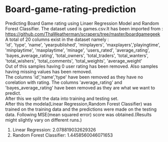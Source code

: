 # Board-game-rating-prediction
Predicting Board Game rating using Linaer Regression Model and Random Forest Classifier.
The dataset used is games.csv.It has been imported from : https://github.com/ThaWeatherman/scrapers/tree/master/boardgamegeek<br>
A total of 20 columns exist in the dataset namely :<br>
'id', 'type', 'name', 'yearpublished', 'minplayers', 'maxplayers','playingtime', 'minplaytime', 'maxplaytime', 'minage', 'users_rated', 'average_rating', 'bayes_average_rating', 'total_owners', 'total_traders', 'total_wanters', 'total_wishers', 'total_comments', 'total_weights', 'average_weight'<br>
Out of this samples having 0 user rating has been removed. Also samples having missing values has been removed.<br>
The columns 'id','name','type' have been removed as they have no corelation with rating.
The columns 'average_rating' and 'bayes_average_rating' have been removed as they are what we want to predict.
<br>
After this we split the data into training and testing set.<br>
After this the modela(Linear Regression,Random Forest Classifier) was trained on the training data and the predictions were made on the testing data.
Following MSE(mean squared error) score was obtained.(Results might slightly vary on different runs.)<br>
1. Linear Regression: 2.078819032629326
2. Random Forest Classifier: 1.4458560046071653
